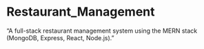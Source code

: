 # Restaurant_Management
“A full-stack restaurant management system using the MERN stack (MongoDB, Express, React, Node.js).”
